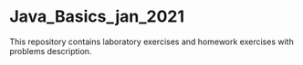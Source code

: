 # Java_Basics_jan_2021
This repository contains laboratory exercises and homework exercises with problems description.
